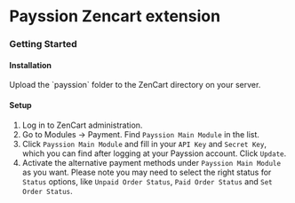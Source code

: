 Payssion Zencart extension
=================

<h3>Getting Started</h3>

<h4>Installation</h4>
Upload the `payssion` folder to the ZenCart directory on your server.

<h4>Setup</h4>

1. Log in to ZenCart administration. 
2. Go to Modules -> Payment. Find `Payssion Main Module` in the list.
3. Click `Payssion Main Module` and fill in your `API Key` and `Secret Key`, which you can find after logging at your Payssion account. Click `Update`.
4. Activate the alternative payment methods under `Payssion Main Module` as you want. Please note you may need to select the right status for `Status` options, 
like `Unpaid Order Status`, `Paid Order Status` and `Set Order Status`.
